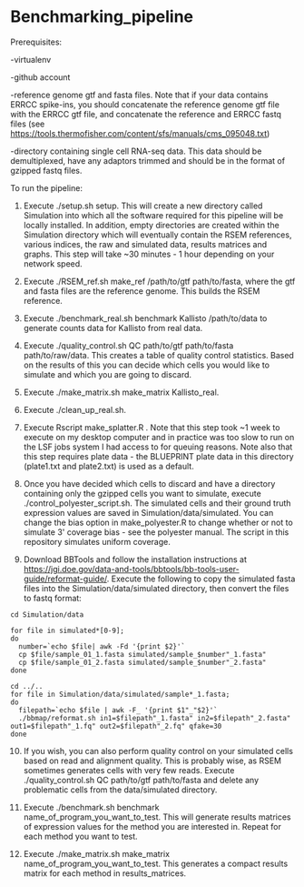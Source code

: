 # Benchmarking_pipeline

Prerequisites:

-virtualenv

-github account

-reference genome gtf and fasta files. Note that if your data contains ERRCC spike-ins, you should concatenate the reference genome gtf file with the ERRCC gtf file, and concatenate the reference and ERRCC fastq files (see https://tools.thermofisher.com/content/sfs/manuals/cms_095048.txt)

-directory containing single cell RNA-seq data. This data should be demultiplexed, have any adaptors trimmed and should be in the format of gzipped fastq files.

To run the pipeline:

1. Execute ./setup.sh setup. This will create a new directory called Simulation into which all the software required for this pipeline will be locally installed. In addition, empty directories are created within the Simulation directory which will eventually contain the RSEM references, various indices, the raw and simulated data, results matrices and graphs. This step will take ~30 minutes - 1 hour depending on your network speed.

2. Execute ./RSEM_ref.sh make_ref /path/to/gtf path/to/fasta, where the gtf and fasta files are the reference genome. This builds the RSEM reference.

3. Execute ./benchmark_real.sh benchmark Kallisto /path/to/data to generate counts data for Kallisto from real data.

4. Execute ./quality_control.sh QC path/to/gtf path/to/fasta path/to/raw/data. This creates a table of quality control statistics. Based on the results of this you can decide which cells you would like to simulate and which you are going to discard.

5. Execute ./make_matrix.sh make_matrix Kallisto_real.

6. Execute ./clean_up_real.sh.

7. Execute Rscript make_splatter.R . Note that this step took ~1 week to execute on my desktop computer and in practice was too slow to run on the LSF jobs system I had access to for queuing reasons. Note also that this step requires plate data - the BLUEPRINT plate data in this directory (plate1.txt and plate2.txt) is used as a default.

8. Once you have decided which cells to discard and have a directory containing only the gzipped cells you want to simulate, execute ./control_polyester_script.sh. The simulated cells and their ground truth expression values are saved in Simulation/data/simulated. You can change the bias option in make_polyester.R to change whether or not to simulate 3' coverage bias - see the polyester manual. The script in this repository simulates uniform coverage.

9. Download BBTools and follow the installation instructions at https://jgi.doe.gov/data-and-tools/bbtools/bb-tools-user-guide/reformat-guide/. Execute the following to copy the simulated fasta files into the Simulation/data/simulated directory, then convert the files to fastq format:

```
cd Simulation/data

for file in simulated*[0-9];
do
  number=`echo $file| awk -Fd '{print $2}'`
  cp $file/sample_01_1.fasta simulated/sample_$number"_1.fasta"
  cp $file/sample_01_2.fasta simulated/sample_$number"_2.fasta"
done

cd ../..
for file in Simulation/data/simulated/sample*_1.fasta;
do
  filepath=`echo $file | awk -F_ '{print $1"_"$2}'`
  ./bbmap/reformat.sh in1=$filepath"_1.fasta" in2=$filepath"_2.fasta" out1=$filepath"_1.fq" out2=$filepath"_2.fq" qfake=30
done
```

10. If you wish, you can also perform quality control on your simulated cells based on read and alignment quality. This is probably wise, as RSEM sometimes generates cells with very few reads. Execute ./quality_control.sh QC path/to/gtf path/to/fasta and delete any problematic cells from the data/simulated directory.

11. Execute ./benchmark.sh benchmark name_of_program_you_want_to_test. This will generate results matrices of expression values for the method you are interested in. Repeat for each method you want to test.

12. Execute ./make_matrix.sh make_matrix name_of_program_you_want_to_test. This generates a compact results matrix for each method in results_matrices.
